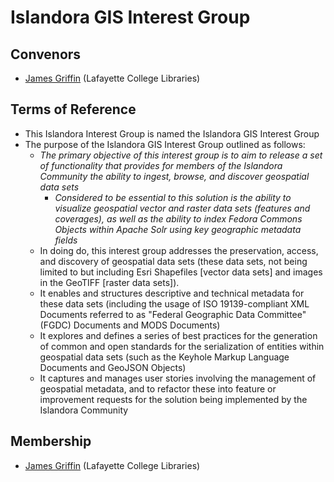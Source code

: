 # Islandora GIS Interest Group

## Convenors

* [James Griffin](https://github.com/jrgriffiniii) (Lafayette College Libraries)

## Terms of Reference

* This Islandora Interest Group is named the Islandora GIS Interest Group
* The purpose of the Islandora GIS Interest Group outlined as follows:
  * _The primary objective of this interest group is to aim to release a set of functionality that provides for members of the Islandora Community the ability to ingest, browse, and discover geospatial data sets_
    * _Considered to be essential to this solution is the ability to visualize geospatial vector and raster data sets (features and coverages), as well as the ability to index Fedora Commons Objects within Apache Solr using key geographic metadata fields_
  * In doing do, this interest group addresses the preservation, access, and discovery of geospatial data sets (these data sets, not being limited to but including Esri Shapefiles [vector data sets] and images in the GeoTIFF [raster data sets]).
  * It enables and structures descriptive and technical metadata for these data sets (including the usage of ISO 19139-compliant XML Documents referred to as "Federal Geographic Data Committee" (FGDC) Documents and MODS Documents)
  * It explores and defines a series of best practices for the generation of common and open standards for the serialization of entities within geospatial data sets (such as the Keyhole Markup Language Documents and GeoJSON Objects)
  * It captures and manages user stories involving the management of geospatial metadata, and to refactor these into feature or improvement requests for the solution being implemented by the Islandora Community
  
## Membership

* [James Griffin](https://github.com/jrgriffiniii) (Lafayette College Libraries)
